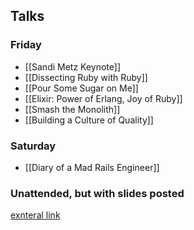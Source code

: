 ## Talks

### Friday

* [[Sandi Metz Keynote]]
* [[Dissecting Ruby with Ruby]]
* [[Pour Some Sugar on Me]]
* [[Elixir: Power of Erlang, Joy of Ruby]]
* [[Smash the Monolith]]
* [[Building a Culture of Quality]]

### Saturday

* [[Diary of a Mad Rails Engineer]]

### Unattended, but with slides posted
[exnteral link](http://www.lonestarruby.org/2013/lsrc)